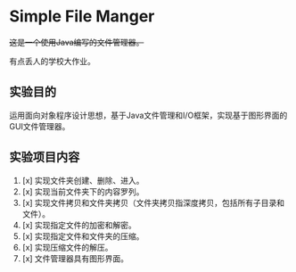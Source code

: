 # Simple File Manger

~~这是一个使用Java编写的文件管理器。~~

有点丢人的学校大作业。

## 实验目的
运用面向对象程序设计思想，基于Java文件管理和I/O框架，实现基于图形界面的GUI文件管理器。

## 实验项目内容
1. [x] 实现文件夹创建、删除、进入。
2. [x] 实现当前文件夹下的内容罗列。
3. [x] 实现文件拷贝和文件夹拷贝（文件夹拷贝指深度拷贝，包括所有子目录和文件）。
4. [x] 实现指定文件的加密和解密。
5. [x] 实现指定文件和文件夹的压缩。
6. [x] 实现压缩文件的解压。
7. [x] 文件管理器具有图形界面。